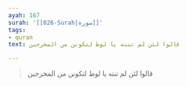 ```yaml
---
ayah: 167
surah: '[[026-Surah|سورة]]'
tags:
- quran
text: قالوا لئن لم تنته يا لوط لتكونن من المخرجين

---
```

> قالوا لئن لم تنته يا لوط لتكونن من المخرجين
